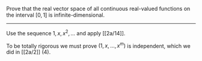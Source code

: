 Prove that the real vector space of all continuous real-valued functions
on the interval $[0,1]$ is infinite-dimensional.

---

Use the sequence $1,x,x^2,\dots$ and apply [[2a/14]].

To be totally rigorous we must prove $(1,x,\dots,x^m)$ is independent, which we did in [[2a/2]] (4).
